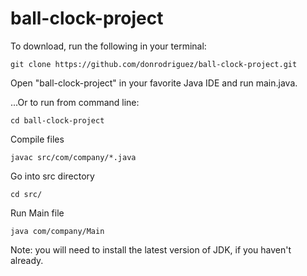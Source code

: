 # ball-clock-project

To download, run the following in your terminal:

```
git clone https://github.com/donrodriguez/ball-clock-project.git
```

Open "ball-clock-project" in your favorite Java IDE and run main.java.

...Or to run from command line:

```
cd ball-clock-project
```

Compile files

```
javac src/com/company/*.java
```

Go into src directory

```
cd src/
```

Run Main file

```
java com/company/Main
```
Note: you will need to install the latest version of JDK, if you haven't already.
